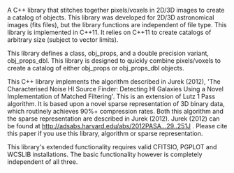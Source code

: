 A C++ library that stitches together pixels/voxels in 2D/3D images to create a catalog of objects. This library was developed for 2D/3D astronomical images (fits files), but the library functions are independent of file type. This library is implemented in C++11. It relies on C++11 to create catalogs of arbitrary size (subject to vector limits).

This library defines a class, obj\_props, and a double precision variant, obj\_props\_dbl. This library is designed to quickly combine pixels/voxels to create a catalog of either obj\_props or obj\_props\_dbl objects.

This C++ library implements the algorithm described in Jurek (2012), 'The Characterised Noise HI Source Finder: Detecting HI Galaxies Using a Novel Implementation of Matched Filtering'. This is an extension of Lutz 1 Pass algorithm. It is based upon a novel sparse representation of 3D binary data, which routinely achieves 90%+ compression rates. Both this algorithm and the sparse representation are described in Jurek (2012). Jurek (2012) can be found at http://adsabs.harvard.edu/abs/2012PASA...29..251J . Please cite this paper if you use this library, algorithm or sparse representation.

This library's extended functionality requires valid CFITSIO, PGPLOT and WCSLIB installations. The basic functionality however is completely independent of all three.
